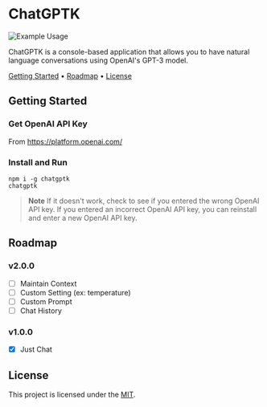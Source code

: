 # ChatGPTK

![Example Usage](https://user-images.githubusercontent.com/25793226/231748370-1e576a66-b0a0-4949-9d15-a5fc4db37b03.gif)

ChatGPTK is a console-based application that allows you to have natural language conversations using OpenAI's GPT-3 model.

<a href="#getting-started">Getting Started</a> •
<a href="#roadmap">Roadmap</a> •
<a href="#license">License</a>

<!-- -- -- -- -- -- -- -- -- -- -- -- -- -- -- -- -- -- -- -- -- -- -- -->

## Getting Started

### Get OpenAI API Key

From https://platform.openai.com/

### Install and Run

```
npm i -g chatgptk
chatgptk
```

> **Note**
> If it doesn't work, check to see if you entered the wrong OpenAI API key.
> If you entered an incorrect OpenAI API key, you can reinstall and enter a new OpenAI API key.

<!-- -- -- -- -- -- -- -- -- -- -- -- -- -- -- -- -- -- -- -- -- -- -- -->

## Roadmap

### v2.0.0

- [ ] Maintain Context
- [ ] Custom Setting (ex: temperature)
- [ ] Custom Prompt
- [ ] Chat History

### v1.0.0

- [x] Just Chat

<!-- -- -- -- -- -- -- -- -- -- -- -- -- -- -- -- -- -- -- -- -- -- -- -->

## License

This project is licensed under the [MIT](./LICENSE).

<!-- -- -- -- -- -- -- -- -- -- -- -- -- -- -- -- -- -- -- -- -- -- -- -->
